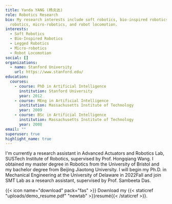 ```yaml
---
title: Yanda YANG (杨炎达)
role: Robotics Research
bio: My research interests include soft robotics, bio-inspired robotics, legged
  robotics, micro-robotics, and robot locomotion.
interests:
  - Soft Robotics
  - Bio-Inspired Robotics
  - Legged Robotics
  - Micro-robotics
  - Robot Locomotion
social: []
organizations:
  - name: Stanford University
    url: https://www.stanford.edu/
education:
  courses:
    - course: PhD in Artificial Intelligence
      institution: Stanford University
      year: 2012
    - course: MEng in Artificial Intelligence
      institution: Massachusetts Institute of Technology
      year: 2009
    - course: BSc in Artificial Intelligence
      institution: Massachusetts Institute of Technology
      year: 2008
email: ""
superuser: true
highlight_name: true
---
```

I'm currently a research assistant in Advanced Actuators and Robotics Lab, SUSTech Institute of Robotics, supervised by Prof. Hongqiang Wang. I obtained my master degree in Robotics from the University of Bristol and my bachelor degree from Beijing Jiaotong University. I will begin my Ph.D. in Mechanical Engineering at the University of Delaware in 2022Fall and join SMT Lab as a research assistant, supervised by Prof. Sambeeta Das.

{{< icon name="download" pack="fas" >}} Download my {{< staticref "uploads/demo_resume.pdf" "newtab" >}}resumé{{< /staticref >}}.